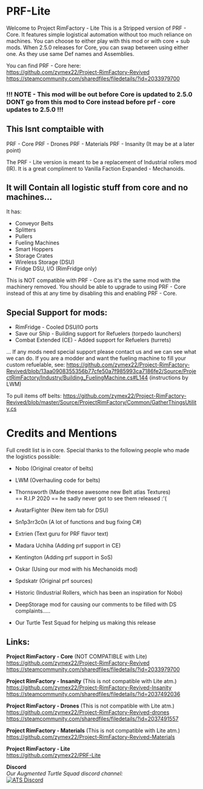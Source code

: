 # PRF-Lite
Welcome to Project RimFactory - Lite
This is a Stripped version of PRF - Core. It features simple logistical automation without too much reliance on machines.
You can choose to either play with this mod or with core + sub mods.
When 2.5.0 releases for Core, you can swap between using either one.
As they use same Def names and Assemblies.

You can find PRF - Core here:  
https://github.com/zymex22/Project-RimFactory-Revived  
https://steamcommunity.com/sharedfiles/filedetails/?id=2033979700  

 ### !!! NOTE - This mod will be out before Core is updated to 2.5.0 DONT go from this mod to Core instead before prf - core updates to 2.5.0 !!!
 ## This Isnt comptaible with
  PRF - Core
  PRF - Drones
  PRF - Materials
  PRF - Insanity
  (It may be at a later point)

 The PRF - Lite version is meant to be a replacement of Industrial rollers mod (IR).
 It is a great compliment to Vanilla Faction Expanded - Mechanoids.

## It will Contain all logistic stuff from core and no machines...
 It has:
 - Conveyor Belts
 - Splitters
 - Pullers
 - Fueling Machines
 - Smart Hoppers
 - Storage Crates
 - Wireless Storage (DSU)
 - Fridge DSU, I/O (RimFridge only)


 This is NOT compatible with PRF - Core as it's the same mod with the machinery removed.
 You should be able to upgrade to using PRF - Core instead of this at any time by
 disabling this and enabling PRF - Core.
 
 ## Special Support for mods:
 - RimFridge - Cooled DSU/IO ports
 - Save our Ship - Building support for Refuelers (torpedo launchers)
 - Combat Extended (CE) - Added support for Refuelers (turrets)

... If any mods need special support please contact us and we can see what we can do.
If you are a modder and want the fueling machine to fill your custom refuelable, see:
https://github.com/zymex22/Project-RimFactory-Revived/blob/13aa0908355356b77cfe50a7f985993ca7186fe2/Source/ProjectRimFactory/Industry/Building_FuelingMachine.cs#L144 (instructions by LWM)

To pull items off belts:
https://github.com/zymex22/Project-RimFactory-Revived/blob/master/Source/ProjectRimFactory/Common/GatherThingsUtility.cs
 
 # Credits and Mentions
Full credit list is in core.
Special thanks to the following people who made the logistics possible:

- Nobo (Original creator of belts)
- LWM (Overhauling code for belts)
- Thornsworth (Made theese awesome new Belt atlas Textures)  
== R.I.P 2020 == he sadly never got to see them released :'(
- AvatarFighter (New item tab for DSU)
- Sn1p3rr3c0n (A lot of functions and bug fixing C#)
- Extrien (Text guru for PRF flavor text)

- Madara Uchiha (Adding prf support in CE)
- Kentington (Adding prf support in SoS)
- Oskar (Using our mod with his Mechanoids mod)
- Spdskatr (Original prf sources)
- Historic (Industrial Rollers, which has been an inspiration for Nobo)  
  
- DeepStorage mod for causing our comments to be filled with DS complaints.....
- Our Turtle Test Squad for helping us making this release


## Links:
**Project RimFactory - Core** (NOT COMPATIBLE with Lite)  
https://github.com/zymex22/Project-RimFactory-Revived  
https://steamcommunity.com/sharedfiles/filedetails/?id=2033979700  
  
**Project RimFactory - Insanity** (This is not compatible with Lite atm.)  
https://github.com/zymex22/Project-RimFactory-Revived-Insanity 
https://steamcommunity.com/sharedfiles/filedetails/?id=2037492036  
  
**Project RimFactory - Drones** (This is not compatible with Lite atm.)  
https://github.com/zymex22/Project-RimFactory-Revived-drones  
https://steamcommunity.com/sharedfiles/filedetails/?id=2037491557  
  
**Project RimFactory - Materials** (This is not compatible with Lite atm.)  
https://github.com/zymex22/Project-RimFactory-Revived-Materials  
  
**Project RimFactory - Lite**  
https://github.com/zymex22/PRF-Lite  
  
**Discord**  
*Our Augmented Turtle Squad discord channel:*  
[![ATS Discord](https://imgur.com/x9KVZun.png)](https://discord.gg/QBr7Wby)
